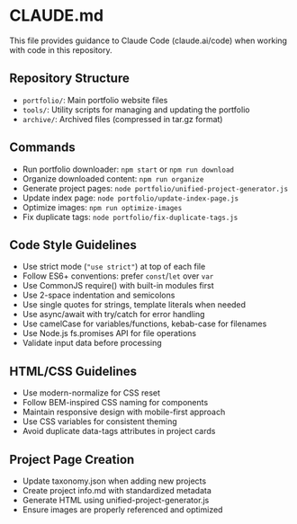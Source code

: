 # CLAUDE.md

This file provides guidance to Claude Code (claude.ai/code) when working with code in this repository.

## Repository Structure
- `portfolio/`: Main portfolio website files
- `tools/`: Utility scripts for managing and updating the portfolio
- `archive/`: Archived files (compressed in tar.gz format)

## Commands
- Run portfolio downloader: `npm start` or `npm run download`
- Organize downloaded content: `npm run organize`
- Generate project pages: `node portfolio/unified-project-generator.js`
- Update index page: `node portfolio/update-index-page.js`
- Optimize images: `npm run optimize-images`
- Fix duplicate tags: `node portfolio/fix-duplicate-tags.js`

## Code Style Guidelines
- Use strict mode (`"use strict"`) at top of each file
- Follow ES6+ conventions: prefer `const`/`let` over `var`
- Use CommonJS require() with built-in modules first
- Use 2-space indentation and semicolons
- Use single quotes for strings, template literals when needed
- Use async/await with try/catch for error handling
- Use camelCase for variables/functions, kebab-case for filenames
- Use Node.js fs.promises API for file operations
- Validate input data before processing

## HTML/CSS Guidelines
- Use modern-normalize for CSS reset
- Follow BEM-inspired CSS naming for components
- Maintain responsive design with mobile-first approach
- Use CSS variables for consistent theming
- Avoid duplicate data-tags attributes in project cards

## Project Page Creation
- Update taxonomy.json when adding new projects
- Create project info.md with standardized metadata
- Generate HTML using unified-project-generator.js
- Ensure images are properly referenced and optimized
